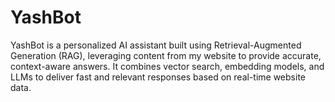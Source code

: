 # YashBot
YashBot is a personalized AI assistant built using Retrieval-Augmented Generation (RAG), leveraging content from my website to provide accurate, context-aware answers. It combines vector search, embedding models, and LLMs to deliver fast and relevant responses based on real-time website data.
